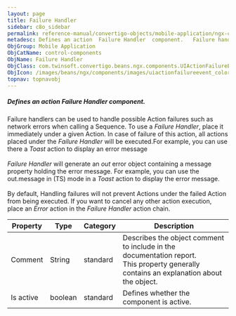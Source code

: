 ```yaml
---
layout: page
title: Failure Handler
sidebar: c8o_sidebar
permalink: reference-manual/convertigo-objects/mobile-application/ngx-components/control-components/failure-handler/
metadesc: Defines an action  Failure Handler  component.   Failure handlers can be used to handle possible Action failures such as network errors when calling a
ObjGroup: Mobile Application
ObjCatName: control-components
ObjName: Failure Handler
ObjClass: com.twinsoft.convertigo.beans.ngx.components.UIActionFailureEvent
ObjIcon: /images/beans/ngx/components/images/uiactionfailureevent_color_32x32.png
topnav: topnavobj
---
```

##### Defines an action <i>Failure Handler</i> component. 

Failure handlers can be used to handle possible Action failures such as network errors when calling a Sequence. To use a <i>Failure Handler</i>, place it immediately under a given Action. In case of failure of this action, all actions placed under the <i>Failure Handler</i> will be executed.For example, you can use there a <i>Toast</i> action to display an error message<br /><br /><i>Failure Handler</i> will generate an <i>out</i> error object containing a message property holding the error message. For example, you can use the out.message in (TS) mode in a <i>Toast</i> action to display the error message. <br/><br/>By default, Handling failures will not prevent Actions under the failed Action from being executed. If you want to cancel any other action execution, place an <i>Error</i> action in the <i>Failure Handler</i> action chain.

Property | Type | Category | Description
--- | --- | --- | ---
Comment | String | standard | Describes the object comment to include in the documentation report.<br/>This property generally contains an explanation about the object.
Is active | boolean | standard | Defines whether the component is active.<br/>

